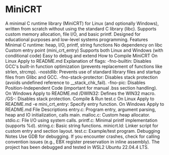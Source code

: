 # MiniCRT
A minimal C runtime library (MiniCRT) for Linux (and optionally Windows), written from scratch without using the standard C library (libc). Supports custom memory allocation, file I/O, and basic printf. Designed for educational purposes and low-level systems programming.
Features
Minimal C runtime: heap, I/O, printf, string functions
No dependency on libc
Custom entry point (mini_crt_entry)
Supports both Linux and Windows (with conditional code)
Easy to debug and extend
How to Compile MiniCRT
On Linux
Apply to README.md
Explanation of flags:
-fno-builtin: Disables GCC's built-in function optimization (prevents replacement of functions like strlen, strcmp).
-nostdlib: Prevents use of standard library files and startup files from Glibc and GCC.
-fno-stack-protector: Disables stack protection (avoids undefined reference to __stack_chk_fail).
-fno-pic: Disables Position-Independent Code (important for manual .bss section handling).
On Windows
Apply to README.md
/DWIN32: Defines the WIN32 macro.
/GS-: Disables stack protection.
Compile & Run test.c
On Linux
Apply to README.md
-e mini_crt_entry: Specify entry function.
On Windows
Apply to README.md
File Descriptions
entry.c: Program entry, argument parsing, heap and IO initialization, calls main.
malloc.c: Custom heap allocator.
stdio.c: File I/O using system calls.
printf.c: Minimal printf implementation (supports %d).
string.c: Basic string functions.
minicrt.ld: Linker script for custom entry and section layout.
test.c: Example/test program.
Debugging Notes
Use GDB for debugging.
If you encounter crashes, check for calling convention issues (e.g., EBX register preservation in inline assembly).
The project has been debugged and tested in WSL2 Ubuntu 22.04.4 LTS.
